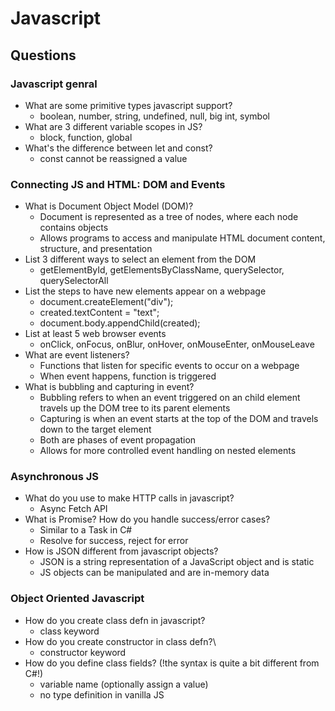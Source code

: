 # Javascript

## Questions
### Javascript genral
- What are some primitive types javascript support?
    - boolean, number, string, undefined, null, big int, symbol
- What are 3 different variable scopes in JS?
    - block, function, global
- What's the difference between let and const?
    - const cannot be reassigned a value

### Connecting JS and HTML: DOM and Events
- What is Document Object Model (DOM)?
    - Document is represented as a tree of nodes, where each node contains objects
    - Allows programs to access and manipulate HTML document content, structure, and presentation
- List 3 different ways to select an element from the DOM
    - getElementById, getElementsByClassName, querySelector, querySelectorAll
- List the steps to have new elements appear on a webpage
    - document.createElement("div");
    - created.textContent = "text";
    - document.body.appendChild(created);
- List at least 5 web browser events
    - onClick, onFocus, onBlur, onHover, onMouseEnter, onMouseLeave
- What are event listeners?
    - Functions that listen for specific events to occur on a webpage
    - When event happens, function is triggered
- What is bubbling and capturing in event? 
    - Bubbling refers to when an event triggered on an child element travels up the DOM tree to its parent elements
    - Capturing is when an event starts at the top of the DOM and travels down to the target element
    - Both are phases of event propagation
    - Allows for more controlled event handling on nested elements

### Asynchronous JS
- What do you use to make HTTP calls in javascript?
    - Async Fetch API
- What is Promise? How do you handle success/error cases?
    - Similar to a Task in C#
    - Resolve for success, reject for error
- How is JSON different from javascript objects?
    - JSON is a string representation of a JavaScript object and is static
    - JS objects can be manipulated and are in-memory data

### Object Oriented Javascript
- How do you create class defn in javascript? 
    - class keyword
- How do you create constructor in class defn?\
    - constructor keyword
- How do you define class fields? (!the syntax is quite a bit different from C#!)
    - variable name (optionally assign a value)
    - no type definition in vanilla JS